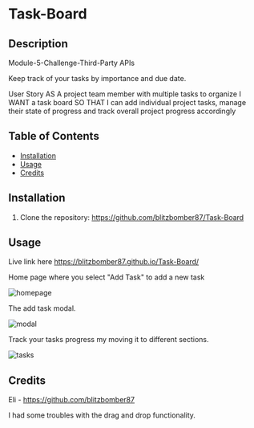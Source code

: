 # Task-Board

## Description

Module-5-Challenge-Third-Party APIs

Keep track of your tasks by importance and due date.

User Story
AS A project team member with multiple tasks to organize
I WANT a task board 
SO THAT I can add individual project tasks, manage their state of progress and track overall project progress accordingly

## Table of Contents 

- [Installation](#installation)
- [Usage](#usage)
- [Credits](#credits)

## Installation

1. Clone the repository: https://github.com/blitzbomber87/Task-Board

## Usage

Live link here https://blitzbomber87.github.io/Task-Board/

Home page where you select "Add Task" to add a new task

![homepage](https://github.com/user-attachments/assets/36cd5eaa-a0bc-42a1-8ef7-9d0cec4da251)

The add task modal.

![modal](https://github.com/user-attachments/assets/7f725005-7b44-49d8-929e-1b48d51cddfa)

Track your tasks progress my moving it to different sections.

![tasks](https://github.com/user-attachments/assets/4de79dd9-47f1-4cd6-acf6-17c7d57bd2f8)

## Credits
Eli - https://github.com/blitzbomber87

I had some troubles with the drag and drop functionality.  




